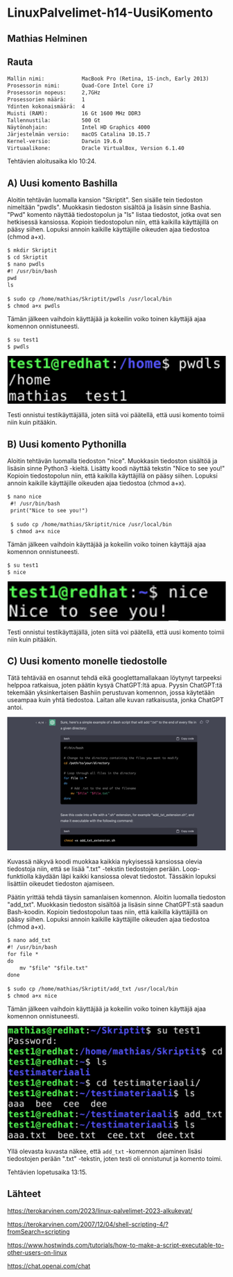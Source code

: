 # LinuxPalvelimet-h14-UusiKomento

## Mathias Helminen

## Rauta
    Mallin nimi:            MacBook Pro (Retina, 15-inch, Early 2013)
    Prosessorin nimi:       Quad-Core Intel Core i7
    Prosessorin nopeus:     2,7GHz
    Prosessorien määrä:     1
    Ydinten kokonaismäärä:  4
    Muisti (RAM):           16 Gt 1600 MHz DDR3
    Tallennustila:          500 Gt
    Näytönohjain:           Intel HD Graphics 4000
    Järjestelmän versio:    macOS Catalina 10.15.7
    Kernel-versio:          Darwin 19.6.0
    Virtuaalikone:          Oracle VirtualBox, Version 6.1.40
    
Tehtävien aloitusaika klo 10:24.

## A) Uusi komento Bashilla

Aloitin tehtävän luomalla kansion "Skriptit". Sen sisälle tein tiedoston nimeltään "pwdls". Muokkasin tiedoston sisältöä ja lisäsin sinne Bashia. "Pwd" komento näyttää tiedostopolun ja "ls" listaa tiedostot, jotka ovat sen hetkisessä kansiossa. Kopioin tiedostopolun niin, että kaikilla käyttäjillä on pääsy siihen. Lopuksi annoin kaikille käyttäjille oikeuden ajaa tiedostoa (chmod a+x). 

    $ mkdir Skriptit
    $ cd Skriptit
    $ nano pwdls
    #! /usr/bin/bash
    pwd
    ls
    
    $ sudo cp /home/mathias/Skriptit/pwdls /usr/local/bin
    $ chmod a+x pwdls

Tämän jälkeen vaihdoin käyttäjää ja kokeilin voiko toinen käyttäjä ajaa komennon onnistuneesti.

    $ su test1
    $ pwdls
    
![Add file: Upload](uusikomento1-h14.png)

Testi onnistui testikäyttäjällä, joten siitä voi päätellä, että uusi komento toimii niin kuin pitääkin.

## B) Uusi komento Pythonilla

Aloitin tehtävän luomalla tiedoston "nice". Muokkasin tiedoston sisältöä ja lisäsin sinne Python3 -kieltä. Lisätty koodi näyttää tekstin "Nice to see you!" Kopioin tiedostopolun niin, että kaikilla käyttäjillä on pääsy siihen. Lopuksi annoin kaikille käyttäjille oikeuden ajaa tiedostoa (chmod a+x).

    $ nano nice
     #! /usr/bin/bash
     print("Nice to see you!")
     
     $ sudo cp /home/mathias/Skriptit/nice /usr/local/bin
     $ chmod a+x nice
     
Tämän jälkeen vaihdoin käyttäjää ja kokeilin voiko toinen käyttäjä ajaa komennon onnistuneesti.

    $ su test1
    $ nice

![Add file: Upload](uusikomento2-h14.png)

Testi onnistui testikäyttäjällä, joten siitä voi päätellä, että uusi komento toimii niin kuin pitääkin.

## C) Uusi komento monelle tiedostolle

Tätä tehtävää en osannut tehdä eikä googlettamallakaan löytynyt tarpeeksi helppoa ratkaisua, joten päätin kysyä ChatGPT:ltä apua. Pyysin ChatGPT:tä tekemään yksinkertaisen Bashiin perustuvan komennon, jossa käytetään useampaa kuin yhtä tiedostoa. Laitan alle kuvan ratkaisusta, jonka ChatGPT antoi.

![Add file: Upload](uusikomento3-h14.png)

Kuvassä näkyvä koodi muokkaa kaikkia nykyisessä kansiossa olevia tiedostoja niin, että se lisää ".txt" -tekstin tiedostojen perään. Loop-funktiolla käydään läpi kaikki kansiossa olevat tiedostot. Tässäkin lopuksi lisättiin oikeudet tiedoston ajamiseen. 

Päätin yrittää tehdä täysin samanlaisen komennon. Aloitin luomalla tiedoston "add_txt". Muokkasin tiedoston sisältöä ja lisäsin sinne ChatGPT:stä saadun Bash-koodin. Kopioin tiedostopolun taas niin, että kaikilla käyttäjillä on pääsy siihen. Lopuksi annoin kaikille käyttäjille oikeuden ajaa tiedostoa (chmod a+x).

    $ nano add_txt
    #! /usr/bin/bash
    for file *
    do
        mv "$file" "$file.txt"
    done
     
    $ sudo cp /home/mathias/Skriptit/add_txt /usr/local/bin
    $ chmod a+x nice

Tämän jälkeen vaihdoin käyttäjää ja kokeilin voiko toinen käyttäjä ajaa komennon onnistuneesti.

![Add file: Upload](uusikomento4-h14.png)

Yllä olevasta kuvasta näkee, että ``add_txt`` -komennon ajaminen lisäsi tiedostojen perään ".txt" -tekstin, joten testi oli onnistunut ja komento toimi.

Tehtävien lopetusaika 13:15.

## Lähteet

https://terokarvinen.com/2023/linux-palvelimet-2023-alkukevat/

https://terokarvinen.com/2007/12/04/shell-scripting-4/?fromSearch=scripting

https://www.hostwinds.com/tutorials/how-to-make-a-script-executable-to-other-users-on-linux

https://chat.openai.com/chat
